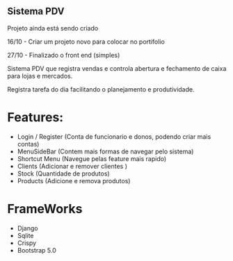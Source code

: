 ## Sistema PDV

Projeto ainda está sendo criado

16/10 - Criar um projeto novo para colocar no portifolio 

27/10 - Finalizado o front end (simples)



Sistema PDV que registra vendas e controla abertura e fechamento de caixa para lojas e mercados. 


Registra tarefa do dia facilitando o planejamento e produtividade. 

# Features: 

* Login / Register (Conta de funcionario e donos, podendo criar mais contas)
* MenuSideBar (Contem mais formas de navegar pelo sistema)
* Shortcut Menu (Navegue pelas feature mais rapido)
* Clients (Adicionar e remover clientes )
* Stock (Quantidade de produtos)
* Products (Adicione e remova produtos)

# FrameWorks 

* Django
* Sqlite
* Crispy
* Bootstrap 5.0 

